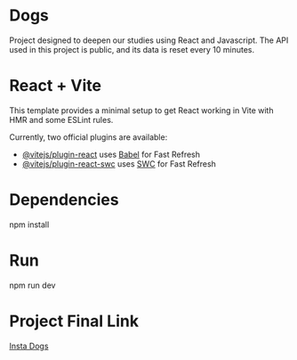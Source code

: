 # Dogs
Project designed to deepen our studies using React and Javascript. The API used in this project is public, and its data is reset every 10 minutes.

# React + Vite

This template provides a minimal setup to get React working in Vite with HMR and some ESLint rules.

Currently, two official plugins are available:

- [@vitejs/plugin-react](https://github.com/vitejs/vite-plugin-react/blob/main/packages/plugin-react/README.md) uses [Babel](https://babeljs.io/) for Fast Refresh
- [@vitejs/plugin-react-swc](https://github.com/vitejs/vite-plugin-react-swc) uses [SWC](https://swc.rs/) for Fast Refresh

# Dependencies
npm install

# Run
npm run dev

# Project Final Link
[Insta Dogs](https://insta-dogs-amber.vercel.app/)
